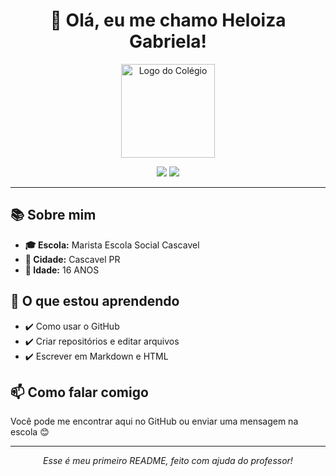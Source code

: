 <h1 align="center">👋 Olá, eu me chamo Heloiza Gabriela!</h1>

<!-- Logo do colégio -->
<p align="center">
  <img src="https://encrypted-tbn0.gstatic.com/images?q=tbn:ANd9GcTg7pUgdhIBcK0EofpfGyHqaRFPL_18G0FvjA&s" alt="Logo do Colégio" width="150"/>
</p>

<p align="center">
  <img src="https://img.shields.io/badge/Estudante-do%20Ensino%20Médio-blue" />
  <img src="https://img.shields.io/badge/Aprendendo-GitHub-orange" />
</p>

<hr>

<h2>📚 Sobre mim</h2>

<ul>
  <li><strong>🎓 Escola:</strong> Marista Escola Social Cascavel</li>
  <li><strong>📍 Cidade:</strong> Cascavel PR</li>
  <li><strong>🎂 Idade:</strong> 16 ANOS</li>
</ul>

<h2>🚀 O que estou aprendendo</h2>

<ul>
  <li>✔️ Como usar o GitHub</li>
  <li>✔️ Criar repositórios e editar arquivos</li>
  <li>✔️ Escrever em Markdown e HTML</li>
</ul>

<h2>📫 Como falar comigo</h2>

<p>Você pode me encontrar aqui no GitHub ou enviar uma mensagem na escola 😊</p>

<hr>

<p align="center">
  <em>Esse é meu primeiro README, feito com ajuda do professor!</em>
</p>
